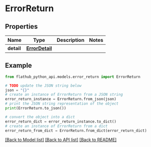 # ErrorReturn


## Properties

Name | Type | Description | Notes
------------ | ------------- | ------------- | -------------
**detail** | [**ErrorDetail**](ErrorDetail.md) |  | 

## Example

```python
from flathub_python_api.models.error_return import ErrorReturn

# TODO update the JSON string below
json = "{}"
# create an instance of ErrorReturn from a JSON string
error_return_instance = ErrorReturn.from_json(json)
# print the JSON string representation of the object
print(ErrorReturn.to_json())

# convert the object into a dict
error_return_dict = error_return_instance.to_dict()
# create an instance of ErrorReturn from a dict
error_return_from_dict = ErrorReturn.from_dict(error_return_dict)
```
[[Back to Model list]](../README.md#documentation-for-models) [[Back to API list]](../README.md#documentation-for-api-endpoints) [[Back to README]](../README.md)


